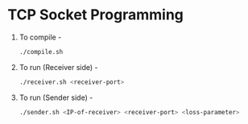 # TCP Socket Programming

1. To compile -

   ```bash
   ./compile.sh
   ```

2. To run (Receiver side) -

   ```bash
   ./receiver.sh <receiver-port>
   ```

3. To run (Sender side) - 

   ```bash
   ./sender.sh <IP-of-receiver> <receiver-port> <loss-parameter>
   ```
